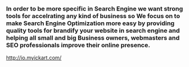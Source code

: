### In order to be more specific in Search Engine we want strong tools for accelrating any kind of business so We focus on to make Search Engine Optimization more easy by providing quality tools for brandify your website in search engine and helping all small and big Business owners, webmasters and SEO professionals improve their online presence.

http://io.myickart.com/
